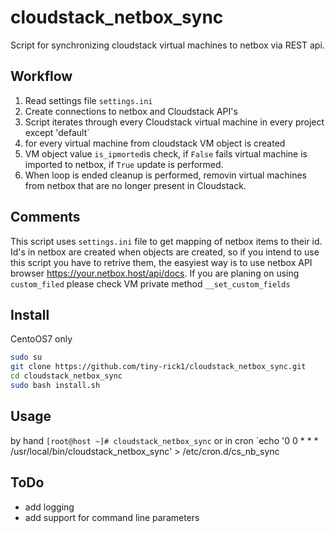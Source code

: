 # cloudstack_netbox_sync
Script for synchronizing cloudstack virtual machines to netbox via REST api.

## Workflow
1. Read settings file `settings.ini`
2. Create connections to netbox and Cloudstack API's
3. Script iterates through every Cloudstack virtual machine in every project except 'default`
4. for every virtual machine from cloudstack VM object is created
5. VM object value `is_ipmorted`is check, if `False` fails virtual machine is imported to netbox, if `True` update is performed.
6. When loop is ended cleanup is performed, removin virtual machines from netbox that are no longer present in Cloudstack.

## Comments
This script uses `settings.ini` file to get mapping of netbox items to their id. Id's in netbox are created when objects are created, so if you intend to use this script you have to retrive them, the easyiest way is to use netbox API browser https://your.netbox.host/api/docs. If you are planing on using `custom_filed` please check VM private method `__set_custom_fields`

## Install
CentoOS7 only

```bash
sudo su 
git clone https://github.com/tiny-rick1/cloudstack_netbox_sync.git
cd cloudstack_netbox_sync
sudo bash install.sh
```
## Usage
by hand
`[root@host ~]# cloudstack_netbox_sync`
or in cron
`echo '0 0 * * * /usr/local/bin/cloudstack_netbox_sync' > /etc/cron.d/cs_nb_sync 
## ToDo
* add logging
* add support for command line parameters
